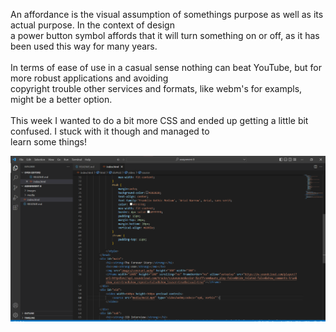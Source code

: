 An affordance is the visual assumption of somethings purpose as well as its actual purpose. In the context of design <br/>
a power button symbol affords that it will turn something on or off, as it has been used this way for many years.<br/>
<br/>
In terms of ease of use in a casual sense nothing can beat YouTube, but for more robust applications and avoiding <br/>
copyright trouble other services and formats, like webm's for exampls, might be a better option.
<br/><br/>
This week I wanted to do a bit more CSS and ended up getting a little bit confused. I stuck with it though and managed to <br/>
learn some things!

![Screenshot](./images/screenshot.png)